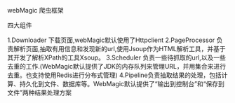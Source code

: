 webMagic 爬虫框架

四大组件

1.Downloader 下载页面,webMagic默认使用了Httpclient
2.PageProcessor 负责解析页面,抽取有用信息和发现新的url,使用Jsoup作为HTML解析工具，并基于其开发了解析XPath的工具Xsoup。
3.Scheduler 负责一些待抓取的url,以及一些去重的工作.(WebMagic默认提供了JDK的内存队列来管理URL，并用集合来进行去重。也支持使用Redis进行分布式管理)
4.Pipeline负责抽取结果的处理，包括计算、持久化到文件、数据库等。WebMagic默认提供了“输出到控制台”和“保存到文件”两种结果处理方案
